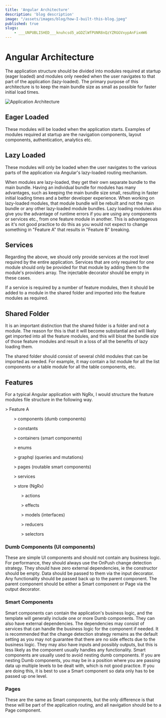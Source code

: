 ```yaml
---
title: 'Angular Architecture'
description: 'blog description'
image: "/assets/images/blog/how-I-built-this-blog.jpeg"
published: true
slugs:
    - ___UNPUBLISHED___knuhcsd5_aGDZlWfPUNR8nQzYZRGGVxypAnFixmW6
---
```


# Angular Architecture

The application structure should be divided into modules required at startup (eager loaded) and modules only needed when the user navigates to that part of the application (lazy-loaded).
The primary purpose of this architecture is to keep the main bundle size as small as possible for faster initial load times.

![Application Architecture](../../assets/images/blog/angular-architecture/angular-architecture.png)

## Eager Loaded

These modules will be loaded when the application starts.
Examples of modules required at startup are the navigation components, layout components, authentication, analytics etc.

## Lazy Loaded
These modules will only be loaded when the user navigates to the various parts of the application via Angular's lazy-loaded routing mechanism.

When modules are lazy-loaded, they get their own separate bundle to the main bundle. Having an individual bundle for modules has many advantages, such as keeping the main bundle size small, resulting in faster initial loading times and a better developer experience. When working on lazy-loaded modules, that module bundle will be rebuilt and not the main bundle or any other lazy-loaded module bundles.
Lazy loading modules also give you the advantage of runtime errors if you are using any components or services etc., from one feature module in another. This is advantageous as it's not good practice to do this as you would not expect to change something in "Feature A" that results in "Feature B" breaking.

## Services

Regarding the above, we should only provide services at the root level required by the entire application.
Services that are only required for one module should only be provided for that module by adding them to the module's providers array. The injectable decorator should be empty in these cases.

If a service is required by a number of feature modules, then it should be added to a module in the shared folder and imported into the feature modules as required.

## Shared Folder

It is an important distinction that the shared folder is a folder and not a module. The reason for this is that it will become substantial and will likely get imported into all the feature modules, and this will bloat the bundle size of those feature modules and result in a loss of all the benefits of lazy loading them.

The shared folder should consist of several child modules that can be imported as needed. For example, it may contain a list module for all the list components or a table module for all the table components, etc.

## Features

For a typical Angular application with NgRx, I would structure the feature modules file structure in the following way.

\> Feature A

&nbsp;&nbsp;&nbsp;&nbsp;&nbsp;&nbsp; \> components (dumb components)

&nbsp;&nbsp;&nbsp;&nbsp;&nbsp;&nbsp; \> constants

&nbsp;&nbsp;&nbsp;&nbsp;&nbsp;&nbsp; \> containers (smart components)

&nbsp;&nbsp;&nbsp;&nbsp;&nbsp;&nbsp; \> enums

&nbsp;&nbsp;&nbsp;&nbsp;&nbsp;&nbsp; \> graphql (queries and mutations)

&nbsp;&nbsp;&nbsp;&nbsp;&nbsp;&nbsp; \> pages (routable smart components)

&nbsp;&nbsp;&nbsp;&nbsp;&nbsp;&nbsp; \> services

&nbsp;&nbsp;&nbsp;&nbsp;&nbsp;&nbsp; \> store (NgRx)

&nbsp;&nbsp;&nbsp;&nbsp;&nbsp;&nbsp;&nbsp;&nbsp;&nbsp;&nbsp;&nbsp;&nbsp; \> actions

&nbsp;&nbsp;&nbsp;&nbsp;&nbsp;&nbsp;&nbsp;&nbsp;&nbsp;&nbsp;&nbsp;&nbsp; \> effects

&nbsp;&nbsp;&nbsp;&nbsp;&nbsp;&nbsp;&nbsp;&nbsp;&nbsp;&nbsp;&nbsp;&nbsp; \> models (interfaces)

&nbsp;&nbsp;&nbsp;&nbsp;&nbsp;&nbsp;&nbsp;&nbsp;&nbsp;&nbsp;&nbsp;&nbsp; \> reducers

&nbsp;&nbsp;&nbsp;&nbsp;&nbsp;&nbsp;&nbsp;&nbsp;&nbsp;&nbsp;&nbsp;&nbsp; \> selectors

### Dumb Components (UI components)

These are simple UI components and should not contain any business logic.
For performance, they should always use the OnPush change detection strategy.
They should have zero external dependencies, ie the constructor should be empty.
Data should be passed to them via the input decorator. Any functionality should be passed back up to the parent component.  The parent component should be either a Smart component or Page via the output decorator.

### Smart Components

Smart components can contain the application's business logic, and the template will generally include one or more Dumb components.
They can also have external dependencies. The dependencies may consist of services that can handle the business logic for the component if needed.
It is recommended that the change detection strategy remains as the default setting as you may not guarantee that there are no side effects due to the business logic.
They may also have inputs and possibly outputs, but this is less likely as the component usually handles any functionality.
Smart components are usually used to avoid nesting dumb components. If you are nesting Dumb components, you may be in a position where you are passing data up multiple levels to be dealt with, which is not good practice. If you are doing this, it is best to use a Smart component so data only has to be passed up one level.

### Pages
These are the same as Smart components, but the only difference is that these will be part of the application routing, and all navigation should be to a Page component.
